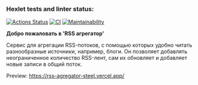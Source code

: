 ### Hexlet tests and linter status:
[![Actions Status](https://github.com/Meetyouafter/frontend-project-11/workflows/hexlet-check/badge.svg)](https://github.com/Meetyouafter/frontend-project-11/actions) [![CI](https://github.com/Meetyouafter/frontend-project-11/actions/workflows/test.yml/badge.svg)](https://github.com/Meetyouafter/frontend-project-11/actions/workflows/test.yml) [![Maintainability](https://api.codeclimate.com/v1/badges/f05f84876018a85cafb5/maintainability)](https://codeclimate.com/github/Meetyouafter/frontend-project-11/maintainability)

<b>Добро пожаловать в 'RSS агрегатор'</b>

Сервис для агрегации RSS-потоков, с помощью которых удобно читать разнообразные источники, например, блоги. Он позволяет добавлять неограниченное количество RSS-лент, сам их обновляет и добавляет новые записи в общий поток.

Preview: https://rss-agregator-steel.vercel.app/